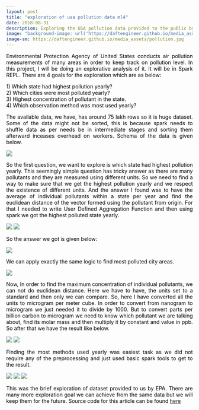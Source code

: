 ```yaml
---
layout: post
title: "exploration of usa pollution data ml4"
date: 2018-08-31
description: Exploring the USA pollution data provided to the public by EPA
image: "background-image: url('https://daftengineer.github.io/media_assets/pollution.jpg');"
image-sm: https://daftengineer.github.io/media_assets/pollution.jpg
---
```


<div style="color:black;"><p></p>
<p style="text-align:justify;">Environmental Protection Agency of United States conducts air pollution measurements of many areas in order to keep track on pollution level. In this project, I will be doing an explorative analysis of it. It will be in Spark REPL. There are 4 goals for the exploration which are as below:</p>
<p>1) Which state had highest pollution yearly?<br />
   2) Which cities were most polluted yearly?<br />
   3) Highest concentration of pollutant in the state.<br />
   4) Which observation method was most used yearly?<br /></p>
   <p style="text-align:justify;">The available data, we have, has around 75 lakh rows so it is huge dataset. Some of the data might not be sorted, this is because spark needs to shuffle data as per needs be in intermediate stages and sorting them afterward inceases overhead on workers. Schema of the data is given below. </p>
   <img src = "https://daftengineer.github.io/media_assets/ml4p1.jpg"/>
   <p style="text-align:justify;">So the first question, we want to explore is which state had highest pollution yearly. This seemingly simple question has tricky answer as there are many pollutants and they are measured using different units. So we need to find a way to make sure that we get the highest pollution yearly and we respect the existence of different units. And the answer I found was to have the average of individual pollutants within a state per year and find the euclidean distance of the vector formed using the pollutant from origin. For that I needed to write User Defined Aggregation Function and then using spark we got the highest polluted state yearly.</p>
   <img src = "https://daftengineer.github.io/media_assets/ml4p2.jpg"/>
   <img src = "https://daftengineer.github.io/media_assets/ml4p10.jpg"/>
   <p style="text-align:justify;">So the answer we got is given below:</p>
   <img src = "https://daftengineer.github.io/media_assets/ml4p3.jpg"/>
   <p style="text-align:justify;">We can apply exactly the same logic to find most polluted city areas.</p>
  <img src = "https://daftengineer.github.io/media_assets/ml4p4.jpg"/>
    <p style="text-align:justify;">Now, In order to find the maximum concentration of individual pollutants, we can not do euclidean distance. Here we have to have, the units set to a standard and then only we can compare. So, here I have converted all the units to microgram per meter cube. In order to convert from nanogram to microgram we just needed it to divide by 1000. But to convert parts per billion carbon to microgram we need to know which pollutant we are talking about, find its molar mass and then multiply it by constant and value in ppb. So after that we have the result like below.</p>
    <img src = "https://daftengineer.github.io/media_assets/ml4p5.jpg"/>
    <img src = "https://daftengineer.github.io/media_assets/ml4p6.jpg"/>
     <p style="text-align:justify;">Finding the most methods used yearly was easiest task as we did not require any of the preprocessing and just used basic spark tools to get to the result.</p>
     <img src = "https://daftengineer.github.io/media_assets/ml4p7.jpg"/>
      <img src = "https://daftengineer.github.io/media_assets/ml4p8.jpg"/>
     <img src = "https://daftengineer.github.io/media_assets/ml4p9.jpg"/>
      <p style="text-align:justify;">This was the brief exploration of dataset provided to us by EPA. There are many more exploration goal we can achieve from the same data but we will keep them for the future. Source code for this article can be found <a href="https://github.com/daftengineer/MachineLearningProjects/blob/master/USPollution.scala">here</a></p>
</div>
